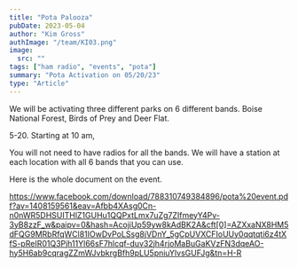 ```yaml
---
title: "Pota Palooza"
pubDate: 2023-05-04
author: "Kim Gross"
authImage: "/team/KI03.png"
image:
  src: ""
tags: ["ham radio", "events", "pota"]
summary: "Pota Activation on 05/20/23"
type: "Article"
---
```


We will be activating three different parks on 6 different bands. Boise National Forest, Birds of Prey and Deer Flat.

5-20. Starting at 10 am,

You will not need to have radios for all the bands. We will have a station at each location with all 6 bands that you can use.

Here is the whole document on the event.

https://www.facebook.com/download/788310749384896/pota%20event.pdf?av=1408159561&eav=Afbb4XAsg0Cn-n0nWR5DHSUITHlZ1GUHu1QQPxtLmx7uZg7ZIfmeyY4Pv-3yB8zzF_w&paipv=0&hash=AcojiUp59yw8kAdBK2A&cft[0]=AZXxaNX8HM5dFQG9MRbRfqWCl81IOwDvPoLSsg8jVDnY_5gCpUVXCFIoUUy0qqtqti6z4tXfS-pReIR01Q3Pjh11Yl66sF7hlcqf-duv32jh4rjoMaBuGaKVzFN3dqeAO-hy5H6ab9cqragZZmWJvbkrgBfh9pLU5pniuYlvsGUFJg&tn=H-R
